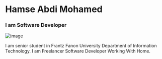 # Hamse Abdi Mohamed
### I am Software Developer
![image](https://user-images.githubusercontent.com/95931580/163635470-17513a67-dece-4cce-9891-91e6e8dbfcba.png)

I am senior student in Frantz Fanon University Department of Information Technology. I am Freelancer Software Developer Working With Home.





